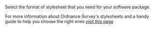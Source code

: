 Select the format of stylesheet that you need for your software package

For more information about Ordnance Survey's stylesheets and a handy guide to help you choose the right ones [visit this page](https://github.com/OrdnanceSurvey/GeoDataViz-Toolkit)
